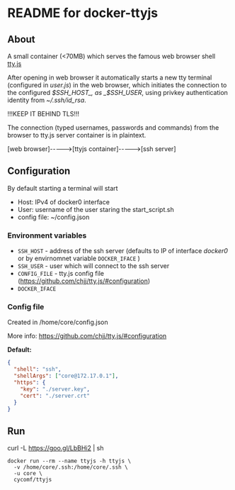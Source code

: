 # README for docker-ttyjs

## About

A small container (<70MB) which serves the famous web browser shell [tty.js](https://github.com/chjj/tty.js/)

After opening in web browser it automatically starts a new tty terminal (configured in _user.js_) in the web browser, which initiates the connection to the configured _$SSH_HOST_, as _$SSH_USER_, using privkey authentication identity from _~/.ssh/id_rsa_.

!!!KEEP IT BEHIND TLS!!!

The connection (typed usernames, passwords and commands) from the browser to tty.js server container is in plaintext.

[web browser]----->[ttyjs container]----->[ssh server]

## Configuration

By default starting a terminal will start
* Host: IPv4 of docker0 interface 
* User: username of the user staring the start_script.sh
* config file: ~/config.json

### Environment variables
* `SSH_HOST` - address of the ssh server (defaults to IP of interface _docker0_ or by envirnomnet variable `DOCKER_IFACE` )
* `SSH_USER` - user which will connect to the ssh server 
* `CONFIG_FILE` - tty.js config file (https://github.com/chjj/tty.js/#configuration)
* `DOCKER_IFACE`

### Config file

Created in /home/core/config.json

More info: https://github.com/chjj/tty.js/#configuration

**Default:**

```json
{
  "shell": "ssh",
  "shellArgs": ["core@172.17.0.1"],
  "https": {
    "key": "./server.key",
    "cert": "./server.crt"
  }
}

```

## Run

curl -L https://goo.gl/LbBHi2 | sh

```
docker run --rm --name ttyjs -h ttyjs \
  -v /home/core/.ssh:/home/core/.ssh \
  -u core \
  cycomf/ttyjs
```
